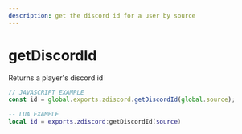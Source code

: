 ```yaml
---
description: get the discord id for a user by source
---
```


# getDiscordId

Returns a player's discord id

```js
// JAVASCRIPT EXAMPLE
const id = global.exports.zdiscord.getDiscordId(global.source);
```

```lua
-- LUA EXAMPLE
local id = exports.zdiscord:getDiscordId(source)
```
